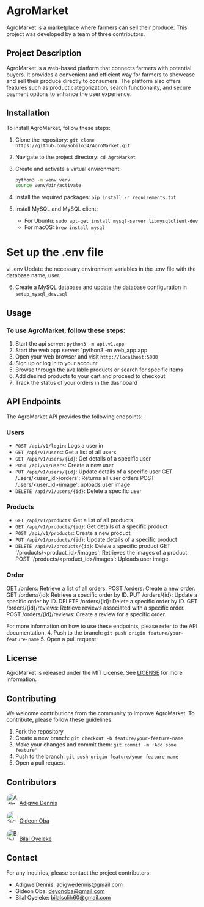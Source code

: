 # AgroMarket
AgroMarket is a marketplace where farmers can sell their produce. This project was developed by a team of three contributors.


## Project Description
AgroMarket is a web-based platform that connects farmers with potential buyers. It provides a convenient and efficient way for farmers to showcase and sell their produce directly to consumers. The platform also offers features such as product categorization, search functionality, and secure payment options to enhance the user experience.

## Installation
To install AgroMarket, follow these steps:
1. Clone the repository: `git clone https://github.com/Sobilo34/AgroMarket.git`
2. Navigate to the project directory: `cd AgroMarket`
3. Create and activate a virtual environment: 

   ```bash
   python3 -m venv venv
   source venv/bin/activate
   ```
4. Install the required packages: `pip install -r requirements.txt`
5. Install MySQL and MySQL client:
   - For Ubuntu: `sudo apt-get install mysql-server libmysqlclient-dev`
   - For macOS: `brew install mysql`

# Set up the .env file
vi .env
Update the necessary environment variables in the .env file with the database name, user.

6. Create a MySQL database and update the database configuration in `setup_mysql_dev.sql`

## Usage
### To use AgroMarket, follow these steps:
1. Start the api server: `python3 -m api.v1.app`
2. Start the web app server: `python3 -m web_app.app
3. Open your web browser and visit `http://localhost:5000`
4. Sign up or log in to your account
5. Browse through the available products or search for specific items
6. Add desired products to your cart and proceed to checkout
7. Track the status of your orders in the dashboard

## API Endpoints
The AgroMarket API provides the following endpoints:


### Users
- `POST /api/v1/login`: Logs a user in
- `GET /api/v1/users`: Get a list of all users
- `GET /api/v1/users/{id}`: Get details of a specific user
- `POST /api/v1/users`: Create a new user
- `PUT /api/v1/users/{id}`: Update details of a specific user
GET /users/<user_id>/orders': Returns all user orders
POST /users/<user_id>/image': uploads user image
- `DELETE /api/v1/users/{id}`: Delete a specific user


### Products
- `GET /api/v1/products`: Get a list of all products
- `GET /api/v1/products/{id}`: Get details of a specific product
- `POST /api/v1/products`: Create a new product
- `PUT /api/v1/products/{id}`: Update details of a specific product
- `DELETE /api/v1/products/{id}`: Delete a specific product
GET '/products/<product_id>/images': Retrieves the images of a product
POST '/products/<product_id>/images': Uploads user image

### Order
GET /orders: Retrieve a list of all orders.
POST /orders: Create a new order.
GET /orders/{id}: Retrieve a specific order by ID.
PUT /orders/{id}: Update a specific order by ID.
DELETE /orders/{id}: Delete a specific order by ID.
GET /orders/{id}/reviews: Retrieve reviews associated with a specific order.
POST /orders/{id}/reviews: Create a review for a specific order.

For more information on how to use these endpoints, please refer to the API documentation.
4. Push to the branch: `git push origin feature/your-feature-name`
5. Open a pull request

## License
AgroMarket is released under the MIT License. See [LICENSE](https://github.com/Sobilo34/AgroMarket/blob/main/LICENSE) for more information.

## Contributing
We welcome contributions from the community to improve AgroMarket. To contribute, please follow these guidelines:
1. Fork the repository
2. Create a new branch: `git checkout -b feature/your-feature-name`
3. Make your changes and commit them: `git commit -m 'Add some feature'`
4. Push to the branch: `git push origin feature/your-feature-name`
5. Open a pull request

## Contributors
<img src="https://avatars.githubusercontent.com/u/63774376?v=4" alt="Adigwe Dennis" height="30" width="30" style="border-radius: 50%;">  [Adigwe Dennis](https://github.com/talk2dennis)

<img src="https://avatars.githubusercontent.com/u/99018748?v=4" alt="Gideon Oba" height="30" width="30" style="border-radius: 50%;">  [Gideon Oba](https://github.com/Deyonoba)

<img src="https://avatars.githubusercontent.com/u/122975292?v=4" alt="Bilal Oyeleke" height="30" width="30" style="border-radius: 50%;">  [Bilal Oyeleke](https://github.com/Sobilo34)

## Contact
For any inquiries, please contact the project contributors:
- Adigwe Dennis: adigwedennis@gmail.com
- Gideon Oba: deyonoba@gmail.com
- Bilal Oyeleke: bilalsolih60@gmail.com
